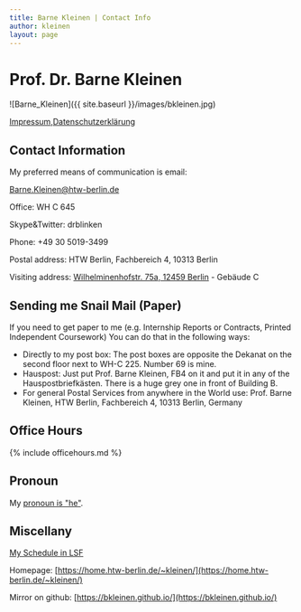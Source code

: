 ```yaml
---
title: Barne Kleinen | Contact Info
author: kleinen
layout: page
---
```


# Prof. Dr. Barne Kleinen

<span class = "float-right">
![Barne_Kleinen]({{ site.baseurl }}/images/bkleinen.jpg)
</span>

<p><a href="{{ site.baseurl }}/contact/impressum">Impressum</a>,<a href="{{ site.baseurl }}/contact/datenschutzerklaerung">Datenschutzerklärung</a>
</p>

## Contact Information

My preferred means of communication is email:

Barne.Kleinen@htw-berlin.de

Office: WH C 645

Skype&Twitter: drblinken

Phone: +49 30 5019-3499

Postal address:
HTW Berlin, Fachbereich 4, 10313 Berlin

Visiting address:
[Wilhelminenhofstr. 75a, 12459 Berlin](https://www.htw-berlin.de/campus/campus-wilhelminenhof/) - Gebäude C

## Sending me Snail Mail (Paper)

If you need to get paper to me (e.g. Internship Reports or Contracts, Printed Independent Coursework)
You can do that in the following ways:

* Directly to my post box: The post boxes are opposite the Dekanat on the second floor next to WH-C 225. Number 69 is mine.
* Hauspost: Just put Prof. Barne Kleinen, FB4 on it and put it in any of the Hauspostbriefkästen. There is a huge grey one in front of Building B.
* For general Postal Services from anywhere in the World use: Prof. Barne Kleinen, HTW Berlin, Fachbereich 4, 10313 Berlin, Germany

## Office Hours

  {% include officehours.md %}

## Pronoun

My [pronoun is \"he\"](https://pronoun.is/he). 

## Miscellany

[My Schedule in LSF](https://lsf.htw-berlin.de/qisserver/rds?state=wplan&act=DDozent&pool=DDozent&show=plan&P.vx=kurz&personal.pid=3545)

Homepage: [https://home.htw-berlin.de/~kleinen/](https://home.htw-berlin.de/~kleinen/)

Mirror on github: [https://bkleinen.github.io/](https://bkleinen.github.io/)
